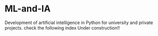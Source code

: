 # ML-and-IA
Development of artificial intelligence in Python for university and private projects. 
check the following index
Under construction!!
